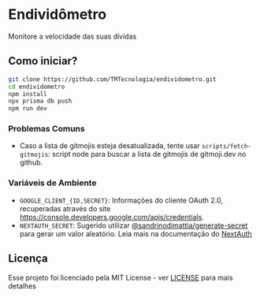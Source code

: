# Endividômetro

Monitore a velocidade das suas dívidas

## Como iniciar?

```bash
git clone https://github.com/TMTecnologia/endividometro.git
cd endividometro
npm install
npx prisma db push
npm run dev
```

### Problemas Comuns

- Caso a lista de gitmojis esteja desatualizada, tente usar `scripts/fetch-gitmojis`: script node para buscar a lista de gitmojis de gitmoji.dev no github.

### Variáveis de Ambiente

- `GOOGLE_CLIENT_{ID,SECRET}`: Informações do cliente OAuth 2.0, recuperadas através do site <https://console.developers.google.com/apis/credentials>.
- `NEXTAUTH_SECRET`: Sugerido utilizar [@sandrinodimattia/generate-secret](https://github.com/sandrinodimattia/generate-secret) para gerar um valor aleatório. Leia mais na documentação do [NextAuth](https://next-auth.js.org/configuration/options#secret)

## Licença

Esse projeto foi licenciado pela MIT License - ver [LICENSE](LICENSE) para mais detalhes
